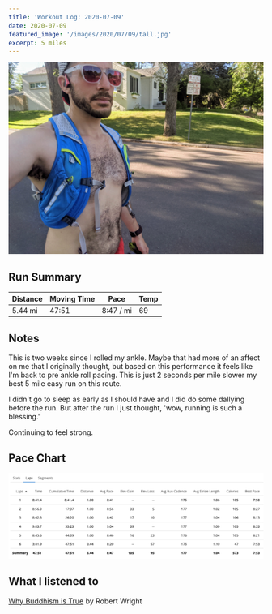```yaml
---
title: 'Workout Log: 2020-07-09'
date: 2020-07-09
featured_image: '/images/2020/07/09/tall.jpg'
excerpt: 5 miles
---
```


![](/images/2020/07/09/wide.jpg)

## Run Summary

| Distance   | Moving Time          	| Pace        | Temp  |
|------------|------------------------|-------------|-------|
|  5.44 mi   |    47:51               |  8:47 / mi  |  69   |

## Notes

This is two weeks since I rolled my ankle. Maybe that had more of an affect on me that I originally thought, but based on this performance it feels like I'm back to pre ankle roll pacing. This is just 2 seconds per mile slower my best 5 mile easy run on this route.

I didn't go to sleep as early as I should have and I did do some dallying before the run. But after the run I just thought, 'wow, running is such a blessing.'

Continuing to feel strong.

## Pace Chart

![](/images/2020/07/09/splits.png)

## What I listened to
[Why Buddhism is True](https://www.goodreads.com/book/show/32895535-why-buddhism-is-true) by Robert Wright
